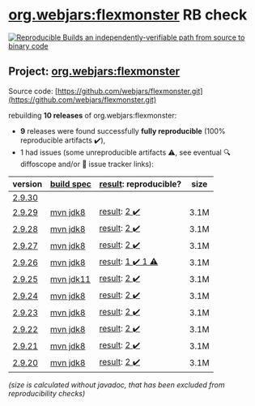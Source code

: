 [org.webjars:flexmonster](https://search.maven.org/artifact/org.webjars/flexmonster/) RB check
=======

[![Reproducible Builds](https://reproducible-builds.org/images/logos/rb.svg) an independently-verifiable path from source to binary code](https://reproducible-builds.org/)

## Project: [org.webjars:flexmonster](https://search.maven.org/artifact/org.webjars/flexmonster/)

Source code: [https://github.com/webjars/flexmonster.git](https://github.com/webjars/flexmonster.git)

rebuilding **10 releases** of org.webjars:flexmonster:
- **9** releases were found successfully **fully reproducible** (100% reproducible artifacts :heavy_check_mark:),
- 1 had issues (some unreproducible artifacts :warning:, see eventual :mag: diffoscope and/or :memo: issue tracker links):

| version | [build spec](/BUILDSPEC.md) | [result](https://reproducible-builds.org/docs/jvm/): reproducible? | size |
| -- | --------- | ------ | -- |
| [2.9.30](https://search.maven.org/artifact/org.webjars/flexmonster/2.9.30/pom) | | | |
| [2.9.29](https://search.maven.org/artifact/org.webjars/flexmonster/2.9.29/pom) | [mvn jdk8](flexmonster-2.9.29.buildspec) | [result](flexmonster-2.9.29.buildinfo): [2 :heavy_check_mark: ](flexmonster-2.9.29.buildcompare) | 3.1M |
| [2.9.28](https://search.maven.org/artifact/org.webjars/flexmonster/2.9.28/pom) | [mvn jdk8](flexmonster-2.9.28.buildspec) | [result](flexmonster-2.9.28.buildinfo): [2 :heavy_check_mark: ](flexmonster-2.9.28.buildcompare) | 3.1M |
| [2.9.27](https://search.maven.org/artifact/org.webjars/flexmonster/2.9.27/pom) | [mvn jdk8](flexmonster-2.9.27.buildspec) | [result](flexmonster-2.9.27.buildinfo): [2 :heavy_check_mark: ](flexmonster-2.9.27.buildcompare) | 3.1M |
| [2.9.26](https://search.maven.org/artifact/org.webjars/flexmonster/2.9.26/pom) | [mvn jdk8](flexmonster-2.9.26.buildspec) | [result](flexmonster-2.9.26.buildinfo): [1 :heavy_check_mark:  1 :warning:](flexmonster-2.9.26.buildcompare) | 3.1M |
| [2.9.25](https://search.maven.org/artifact/org.webjars/flexmonster/2.9.25/pom) | [mvn jdk11](flexmonster-2.9.25.buildspec) | [result](flexmonster-2.9.25.buildinfo): [2 :heavy_check_mark: ](flexmonster-2.9.25.buildcompare) | 3.1M |
| [2.9.24](https://search.maven.org/artifact/org.webjars/flexmonster/2.9.24/pom) | [mvn jdk8](flexmonster-2.9.24.buildspec) | [result](flexmonster-2.9.24.buildinfo): [2 :heavy_check_mark: ](flexmonster-2.9.24.buildcompare) | 3.1M |
| [2.9.23](https://search.maven.org/artifact/org.webjars/flexmonster/2.9.23/pom) | [mvn jdk8](flexmonster-2.9.23.buildspec) | [result](flexmonster-2.9.23.buildinfo): [2 :heavy_check_mark: ](flexmonster-2.9.23.buildcompare) | 3.1M |
| [2.9.22](https://search.maven.org/artifact/org.webjars/flexmonster/2.9.22/pom) | [mvn jdk8](flexmonster-2.9.22.buildspec) | [result](flexmonster-2.9.22.buildinfo): [2 :heavy_check_mark: ](flexmonster-2.9.22.buildcompare) | 3.1M |
| [2.9.21](https://search.maven.org/artifact/org.webjars/flexmonster/2.9.21/pom) | [mvn jdk8](flexmonster-2.9.21.buildspec) | [result](flexmonster-2.9.21.buildinfo): [2 :heavy_check_mark: ](flexmonster-2.9.21.buildcompare) | 3.1M |
| [2.9.20](https://search.maven.org/artifact/org.webjars/flexmonster/2.9.20/pom) | [mvn jdk8](flexmonster-2.9.20.buildspec) | [result](flexmonster-2.9.20.buildinfo): [2 :heavy_check_mark: ](flexmonster-2.9.20.buildcompare) | 3.1M |

<i>(size is calculated without javadoc, that has been excluded from reproducibility checks)</i>
